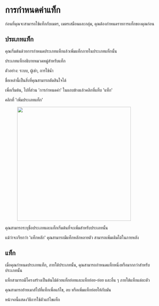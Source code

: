 # การกำหนดค่าแท็ก

ก่อนที่คุณจะสามารถใช้แท็กกับเมตร, เมตรเสมือนและกลุ่ม, คุณต้องกำหนดรายการแท็กของคุณก่อน



## ประเภทแท็ก

คุณเริ่มต้นด้วยการกำหนดประเภทแท็กแล้วเพิ่มแท็กภายในประเภทแท็กนั้น

ประเภทแท็กอธิบายหมวดหมู่สำหรับแท็ก

ตัวอย่าง: ระบบ, ผู้เช่า, การใช้น้ำ

ชื่อเหล่านี้เป็นสิ่งที่คุณสามารถตัดสินใจได้

เพื่อเริ่มต้น, ไปที่ส่วน 'การกำหนดค่า' ในแถบข้างแล้วคลิกที่แท็บ 'แท็ก'

คลิกที่ 'เพิ่มประเภทแท็ก'

<figure><img src="../../.gitbook/assets/image (9).png" alt="" width="375"><figcaption></figcaption></figure>

คุณสามารถระบุชื่อประเภทและแท็กเริ่มต้นที่จะเพิ่มสำหรับประเภทนั้น

แม้ว่าจะเรียกว่า 'แท็กหลัก' คุณสามารถมีแท็กหลักหลายตัว สามารถเพิ่มเติมได้ในภายหลัง



## แท็ก

เมื่อคุณกำหนดประเภทแท็ก, ภายใต้ประเภทนั้น, คุณสามารถกำหนดแท็กหนึ่งหรือมากกว่าสำหรับประเภทนั้น

แท็กสามารถมีโครงสร้างเป็นต้นไม้ด้วยแท็กย่อยและแท็กย่อย-ย่อย และอื่น ๆ ภายใต้แท็กแต่ละตัว

คุณสามารถย้ายเมาส์ไปที่แท็กเพื่อแก้ไข, ลบ หรือเพิ่มแท็กย่อยให้กับมัน

หน้าจอนี้แสดงวิธีการใช้ตัวแก้ไขแท็ก

<figure><img src="../../.gitbook/assets/image (10).png" alt=""><figcaption></figcaption></figure>
